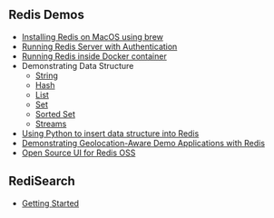 


## Redis Demos

- [Installing Redis on MacOS using brew](https://github.com/ajeetraina/redis/blob/master/os/mac/README.md#pre-requisite)
- [Running Redis Server with Authentication](https://github.com/ajeetraina/redis/blob/master/os/mac/README.md#protecting-redis-with-password)
- [Running Redis inside Docker container](https://github.com/ajeetraina/redis/tree/master/os/mac#running-redis-inside-docker-container)
- Demonstrating Data Structure
  - [String](https://github.com/ajeetraina/redis/blob/master/os/mac/datastructure/string/README.md#demonstrating-redis-string-data-structure/README.md)
  - [Hash](https://github.com/ajeetraina/redis/blob/master/os/mac/datastructure/hashes/README.md)
  - [List]()
  - [Set]()
  - [Sorted Set]()
  - [Streams]()
- [Using Python to insert data structure into Redis](https://github.com/ajeetraina/redis/tree/master/os/mac#connecting-to-redis-using-python---with-auth)
- [Demonstrating Geolocation-Aware Demo Applications with Redis](https://github.com/ajeetraina/redis/blob/master/os/mac/demo/README.md)
- [Open Source UI for Redis OSS](https://github.com/ajeetraina/redis/blob/master/os/mac/redisinsight/README.md)

## RediSearch

- [Getting Started](https://github.com/ajeetraina/redis/tree/master/modules/redisearch/README.md)
